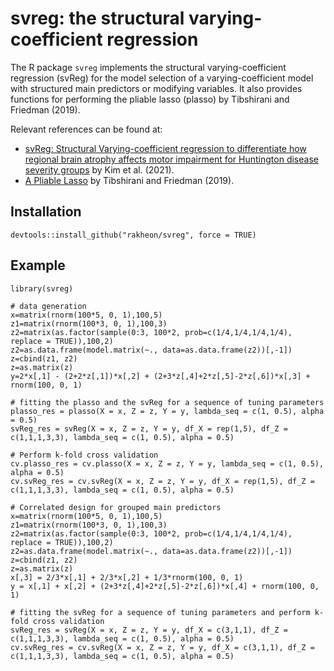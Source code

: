 # svreg: the structural varying-coefficient regression
The R package `svreg` implements the structural varying-coefficient regression (svReg) for the model selection of a varying-coefficient model with structured main predictors or modifying variables. It also provides functions for performing the pliable lasso (plasso) by Tibshirani and Friedman (2019).

Relevant references can be found at:
* [svReg: Structural Varying-coefficient regression to differentiate how regional brain atrophy affects motor impairment for Huntington disease severity groups](https://arxiv.org/abs/2007.06076) by Kim et al. (2021).
* [A Pliable Lasso](https://doi.org/10.1080/10618600.2019.1648271) by Tibshirani and Friedman (2019).

## Installation

```
devtools::install_github("rakheon/svreg", force = TRUE)
```

## Example

```
library(svreg)

# data generation
x=matrix(rnorm(100*5, 0, 1),100,5)
z1=matrix(rnorm(100*3, 0, 1),100,3)
z2=matrix(as.factor(sample(0:3, 100*2, prob=c(1/4,1/4,1/4,1/4), replace = TRUE)),100,2)
z2=as.data.frame(model.matrix(~., data=as.data.frame(z2))[,-1])
z=cbind(z1, z2)
z=as.matrix(z)
y=2*x[,1] - (2+2*z[,1])*x[,2] + (2+3*z[,4]+2*z[,5]-2*z[,6])*x[,3] + rnorm(100, 0, 1)

# fitting the plasso and the svReg for a sequence of tuning parameters
plasso_res = plasso(X = x, Z = z, Y = y, lambda_seq = c(1, 0.5), alpha = 0.5)
svReg_res = svReg(X = x, Z = z, Y = y, df_X = rep(1,5), df_Z = c(1,1,1,3,3), lambda_seq = c(1, 0.5), alpha = 0.5)

# Perform k-fold cross validation
cv.plasso_res = cv.plasso(X = x, Z = z, Y = y, lambda_seq = c(1, 0.5), alpha = 0.5)
cv.svReg_res = cv.svReg(X = x, Z = z, Y = y, df_X = rep(1,5), df_Z = c(1,1,1,3,3), lambda_seq = c(1, 0.5), alpha = 0.5)

# Correlated design for grouped main predictors
x=matrix(rnorm(100*5, 0, 1),100,5)
z1=matrix(rnorm(100*3, 0, 1),100,3)
z2=matrix(as.factor(sample(0:3, 100*2, prob=c(1/4,1/4,1/4,1/4), replace = TRUE)),100,2)
z2=as.data.frame(model.matrix(~., data=as.data.frame(z2))[,-1])
z=cbind(z1, z2)
z=as.matrix(z)
x[,3] = 2/3*x[,1] + 2/3*x[,2] + 1/3*rnorm(100, 0, 1)
y = x[,1] + x[,2] + (2+3*z[,4]+2*z[,5]-2*z[,6])*x[,4] + rnorm(100, 0, 1)

# fitting the svReg for a sequence of tuning parameters and perform k-fold cross validation
svReg_res = svReg(X = x, Z = z, Y = y, df_X = c(3,1,1), df_Z = c(1,1,1,3,3), lambda_seq = c(1, 0.5), alpha = 0.5)
cv.svReg_res = cv.svReg(X = x, Z = z, Y = y, df_X = c(3,1,1), df_Z = c(1,1,1,3,3), lambda_seq = c(1, 0.5), alpha = 0.5)
```
